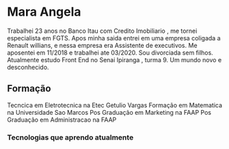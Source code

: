 # Mara Angela

Trabalhei 23 anos no Banco Itau com Credito Imobiliario , me tornei especialista em FGTS.
Apos minha saida entrei em uma empresa coligada a Renault willians, e nessa empresa era Assistente de executivos.
Me aposentei em 11/2018 e trabalhei ate 03/2020.
Sou divorciada sem filhos.
Atualmente estudo Front End no Senai Ipiranga , turma 9.
Um  mundo novo e desconhecido.

## Formação

Tecncica em Eletrotecnica na Etec Getulio Vargas
Formação em Matematica na Universidade Sao Marcos
Pos Graduação em Marketing na FAAP
Pos Graduação em Administracao na FAAP








### Tecnologias que aprendo atualmente



<!--
**Marangela/Marangela** is a ✨ _special_ ✨ repository because its `README.md` (this file) appears on your GitHub profile.

Here are some ideas to get you started:

- 🔭 I’m currently working on ...
- 🌱 I’m currently learning ...
- 👯 I’m looking to collaborate on ...
- 🤔 I’m looking for help with ...
- 💬 Ask me about ...
- 📫 How to reach me: ...
- 😄 Pronouns: ...
- ⚡ Fun fact: ...
-->
